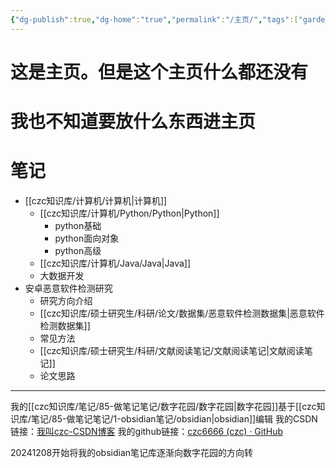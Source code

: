 ```yaml
---
{"dg-publish":true,"dg-home":"true","permalink":"/主页/","tags":["gardenEntry"],"dgPassFrontmatter":true,"created":"2024-12-07T17:00:18.400+08:00","updated":"2024-12-08T18:12:04.648+08:00"}
---
```


# 这是主页。但是这个主页什么都还没有
# 我也不知道要放什么东西进主页
# 笔记

- [[czc知识库/计算机/计算机\|计算机]]
	- [[czc知识库/计算机/Python/Python\|Python]]
		- python基础
		- python面向对象
		- python高级
	- [[czc知识库/计算机/Java/Java\|Java]]
	- 大数据开发
- 安卓恶意软件检测研究
	- 研究方向介绍
	- [[czc知识库/硕士研究生/科研/论文/数据集/恶意软件检测数据集\|恶意软件检测数据集]]
	- 常见方法
	- [[czc知识库/硕士研究生/科研/文献阅读笔记/文献阅读笔记\|文献阅读笔记]]
	- 论文思路







---
我的[[czc知识库/笔记/85-做笔记笔记/数字花园/数字花园\|数字花园]]基于[[czc知识库/笔记/85-做笔记笔记/1-obsidian笔记/obsidian\|obsidian]]编辑
我的CSDN链接：[我叫czc-CSDN博客](https://blog.csdn.net/qq_25177949?type=blog)
我的github链接：[czc6666 (czc) · GitHub](https://github.com/czc6666)

20241208开始将我的obsidian笔记库逐渐向数字花园的方向转